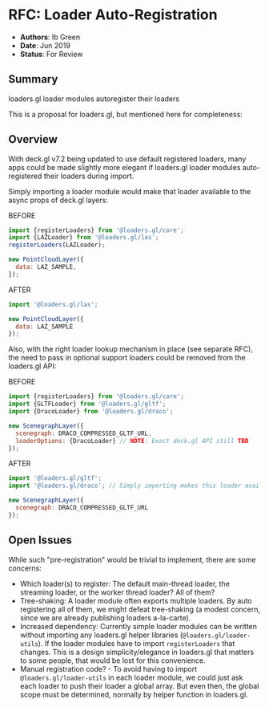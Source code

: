 # RFC: Loader Auto-Registration

- **Authors**: Ib Green
- **Date**: Jun 2019
- **Status**: For Review

## Summary

loaders.gl loader modules autoregister their loaders

This is a proposal for loaders.gl, but mentioned here for completeness:

## Overview

With deck.gl v7.2 being updated to use default registered loaders, many apps could be made slightly more elegant if loaders.gl loader modules auto-registered their loaders during import.

Simply importing a loader module would make that loader available to the async props of deck.gl layers:

BEFORE
```js
import {registerLoaders} from '@loaders.gl/core';
import {LAZLoader} from '@loaders.gl/las';
registerLoaders(LAZLoader);

new PointCloudLayer({
  data: LAZ_SAMPLE,
});
```

AFTER
```js
import '@loaders.gl/las';

new PointCloudLayer({
  data: LAZ_SAMPLE
});
```

Also, with the right loader lookup mechanism in place (see separate RFC), the need to pass in optional support loaders could be removed from the loaders.gl API:

BEFORE
```js
import {registerLoaders} from '@loaders.gl/core';
import {GLTFLoader} from '@loaders.gl/gltf';
import {DracoLoader} from '@loaders.gl/draco';

new ScenegraphLayer({
  scenegraph: DRACO_COMPRESSED_GLTF_URL,
  loaderOptions: {DracoLoader} // NOTE: Exact deck.gl API still TBD
});
```

AFTER
```js
import '@loaders.gl/gltf';
import '@loaders.gl/draco'; // Simply importing makes this loader available

new ScenegraphLayer({
  scenegraph: DRACO_COMPRESSED_GLTF_URL
});
```

## Open Issues

While such "pre-registration" would be trivial to implement, there are some concerns:

- Which loader(s) to register: The default main-thread loader, the streaming loader, or the worker thread loader? All of them?
- Tree-shaking: A loader module often exports multiple loaders. By auto registering all of them, we might defeat tree-shaking (a modest concern, since we are already publishing loaders a-la-carte).
- Increased dependency: Currently simple loader modules can be written without importing any loaders.gl helper libraries (`@loaders.gl/loader-utils`). If the loader modules have to import `registerLoaders` that changes. This is a design simplicity/elegance in loaders.gl  that matters to some people, that would be lost for this convenience.
- Manual registration code? - To avoid having to import `@loaders.gl/loader-utils` in each loader module, we could just ask each loader to push their loader a global array. But even then, the global scope must be determined, normally by helper function in loaders.gl.
